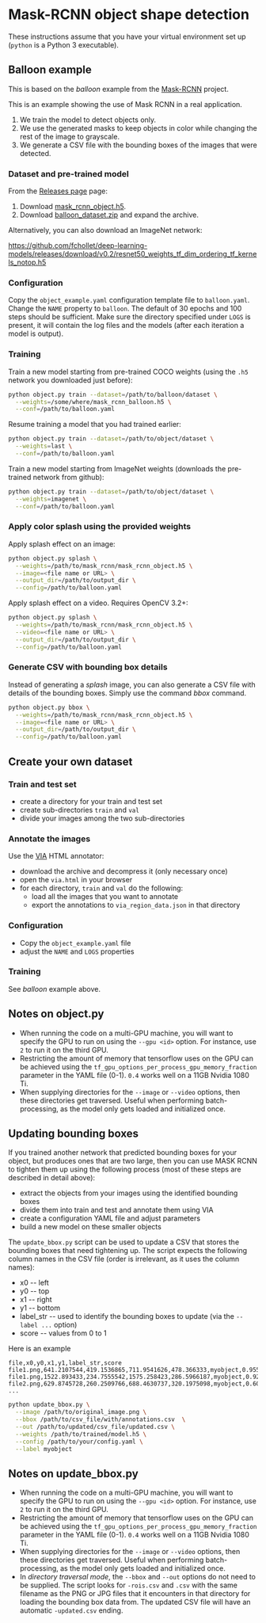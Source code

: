 # Mask-RCNN object shape detection

These instructions assume that you have your virtual environment set up 
(`python` is a Python 3 executable).


## Balloon example

This is based on the *balloon* example from the [Mask-RCNN](https://github.com/matterport/Mask_RCNN) project.

This is an example showing the use of Mask RCNN in a real application.
1. We train the model to detect objects only.
2. We use the generated masks to keep objects in color while changing 
   the rest of the image to grayscale.
3. We generate a CSV file with the bounding boxes of the images that 
   were detected. 


### Dataset and pre-trained model

From the [Releases page](https://github.com/matterport/Mask_RCNN/releases) page:
1. Download [mask_rcnn_object.h5](https://github.com/matterport/Mask_RCNN/releases/download/v2.1/mask_rcnn_balloon.h5). 
2. Download [balloon_dataset.zip](https://github.com/matterport/Mask_RCNN/releases/download/v2.1/balloon_dataset.zip)
   and expand the archive. 

Alternatively, you can also download an ImageNet network:

https://github.com/fchollet/deep-learning-models/releases/download/v0.2/resnet50_weights_tf_dim_ordering_tf_kernels_notop.h5


### Configuration

Copy the `object_example.yaml` configuration template file to `balloon.yaml`.
Change the `NAME` property to `balloon`. The default of 30 epochs and 100 steps
should be sufficient. Make sure the directory specified under `LOGS` is present,
it will contain the log files and the models (after each iteration a model is output).


### Training

Train a new model starting from pre-trained COCO weights (using 
the `.h5` network you downloaded just before):

```bash
python object.py train --dataset=/path/to/balloon/dataset \
  --weights=/some/where/mask_rcnn_balloon.h5 \
  --conf=/path/to/balloon.yaml
```

Resume training a model that you had trained earlier:

```bash
python object.py train --dataset=/path/to/object/dataset \
  --weights=last \
  --conf=/path/to/balloon.yaml
```

Train a new model starting from ImageNet weights (downloads 
the pre-trained network from github):

```bash
python object.py train --dataset=/path/to/object/dataset \
  --weights=imagenet \
  --conf=/path/to/balloon.yaml
```


### Apply color splash using the provided weights

Apply splash effect on an image:

```bash
python object.py splash \
  --weights=/path/to/mask_rcnn/mask_rcnn_object.h5 \
  --image=<file name or URL> \
  --output_dir=/path/to/output_dir \
  --config=/path/to/balloon.yaml
```

Apply splash effect on a video. Requires OpenCV 3.2+:

```bash
python object.py splash \
  --weights=/path/to/mask_rcnn/mask_rcnn_object.h5 \
  --video=<file name or URL> \
  --output_dir=/path/to/output_dir \
  --config=/path/to/balloon.yaml
```

### Generate CSV with bounding box details

Instead of generating a *splash* image, you can also generate a CSV file with 
details of the bounding boxes. Simply use the command *bbox* command. 

```bash
python object.py bbox \
  --weights=/path/to/mask_rcnn/mask_rcnn_object.h5 \
  --image=<file name or URL> \
  --output_dir=/path/to/output_dir \
  --config=/path/to/balloon.yaml
```


## Create your own dataset

### Train and test set

* create a directory for your train and test set
* create sub-directories `train` and `val`
* divide your images among the two sub-directories


### Annotate the images

Use the [VIA](http://www.robots.ox.ac.uk/~vgg/software/via/) HTML annotator:
* download the archive and decompress it (only necessary once)
* open the `via.html` in your browser
* for each directory, `train` and `val` do the following: 
  * load all the images that you want to annotate
  * export the annotations to `via_region_data.json` in that directory  


### Configuration

* Copy the `object_example.yaml` file
* adjust the `NAME` and `LOGS` properties   

### Training

See *balloon* example above.


## Notes on object.py

* When running the code on a multi-GPU machine, you will want to specify the GPU to run on
  using the `--gpu <id>` option. For instance, use `2` to run it on the third GPU.
* Restricting the amount of memory that tensorflow uses on the GPU can be achieved using
  the `tf_gpu_options_per_process_gpu_memory_fraction` parameter in the YAML file (0-1).
  `0.4` works well on a 11GB Nvidia 1080 Ti. 
* When supplying directories for the `--image` or `--video` options, then these directories
  get traversed. Useful when performing batch-processing, as the model only gets loaded 
  and initialized once.


## Updating bounding boxes

If you trained another network that predicted bounding boxes for your object, but produces
ones that are two large, then you can use MASK RCNN to tighten them up using the following
process (most of these steps are described in detail above):

* extract the objects from your images using the identified bounding boxes
* divide them into train and test and annotate them using VIA
* create a configuration YAML file and adjust parameters
* build a new model on these smaller objects

The `update_bbox.py` script can be used to update a CSV that stores the bounding boxes that
need tightening up. The script expects the following column names in the CSV file (order is 
irrelevant, as it uses the column names):
 * x0 -- left
 * y0 -- top
 * x1 -- right
 * y1 -- bottom
 * label_str -- used to identify the bounding boxes to update (via the `--label ...` option) 
 * score -- values from 0 to 1

Here is an example
```csv
file,x0,y0,x1,y1,label_str,score
file1.png,641.2107544,419.1536865,711.9541626,478.366333,myobject,0.955762744
file1.png,1522.893433,234.7555542,1575.258423,286.5966187,myobject,0.926829338
file2.png,629.8745728,260.2509766,688.4630737,320.1975098,myobject,0.601661503
...
```

```bash
python update_bbox.py \
  --image /path/to/original_image.png \
  --bbox /path/to/csv_file/with/annotations.csv  \
  --out /path/to/updated/csv_file/updated.csv \
  --weights /path/to/trained/model.h5 \
  --config /path/to/your/config.yaml \
  --label myobject
```


## Notes on update_bbox.py

* When running the code on a multi-GPU machine, you will want to specify the GPU to run on
  using the `--gpu <id>` option. For instance, use `2` to run it on the third GPU.
* Restricting the amount of memory that tensorflow uses on the GPU can be achieved using
  the `tf_gpu_options_per_process_gpu_memory_fraction` parameter in the YAML file (0-1).
  `0.4` works well on a 11GB Nvidia 1080 Ti. 
* When supplying directories for the `--image` or `--video` options, then these directories
  get traversed. Useful when performing batch-processing, as the model only gets loaded 
  and initialized once. 
* In *directory traversal mode*, the `--bbox` and `--out` options do not need to be supplied.
  The script looks for `-rois.csv` and `.csv` with the same filename as the PNG or JPG files
  that it encounters in that directory for loading the bounding box data from. The updated
  CSV file will have an automatic `-updated.csv` ending.
